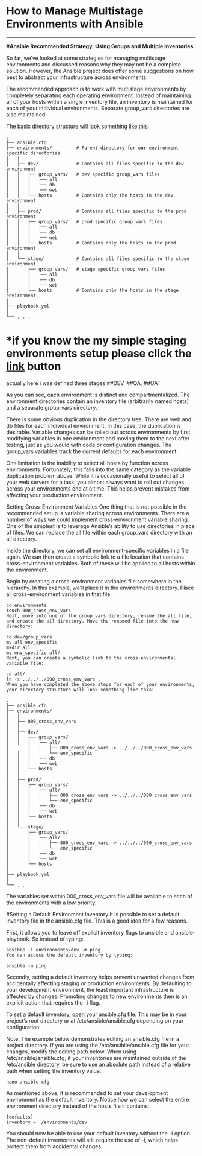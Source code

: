 # **How to Manage Multistage Environments with Ansible**
*****

#**Ansible Recommended Strategy: Using Groups and Multiple Inventories**


So far, we’ve looked at some strategies for managing multistage environments and discussed reasons why they may not be a complete solution. However, the Ansible project does offer some suggestions on how best to abstract your infrastructure across environments.

The recommended approach is to work with multistage environments by completely separating each operating environment. Instead of maintaining all of your hosts within a single inventory file, an inventory is maintained for each of your individual environments. Separate group_vars directories are also maintained.

The basic directory structure will look something like this:

```
.
├── ansible.cfg
├── environments/         # Parent directory for our environment-specific directories
│   │
│   ├── dev/              # Contains all files specific to the dev environment
│   │   ├── group_vars/   # dev specific group_vars files
│   │   │   ├── all
│   │   │   ├── db
│   │   │   └── web
│   │   └── hosts         # Contains only the hosts in the dev environment
│   │
│   ├── prod/             # Contains all files specific to the prod environment
│   │   ├── group_vars/   # prod specific group_vars files
│   │   │   ├── all
│   │   │   ├── db
│   │   │   └── web
│   │   └── hosts         # Contains only the hosts in the prod environment
│   │
│   └── stage/            # Contains all files specific to the stage environment
│       ├── group_vars/   # stage specific group_vars files
│       │   ├── all
│       │   ├── db
│       │   └── web
│       └── hosts         # Contains only the hosts in the stage environment
│
├── playbook.yml
│
└── . . .
```

# *if you know the my simple staging environments setup please click the [link](https://github.com/akhilesh9014/Ansible-multi-stage-Role.git) button 

actually here i was defined three stages ##DEV, ##QA, ##UAT

As you can see, each environment is distinct and compartmentalized. The environment directories contain an inventory file (arbitrarily named hosts) and a separate group_vars directory.

There is some obvious duplication in the directory tree. There are web and db files for each individual environment. In this case, the duplication is desirable. Variable changes can be rolled out across environments by first modifying variables in one environment and moving them to the next after testing, just as you would with code or configuration changes. The group_vars variables track the current defaults for each environment.

One limitation is the inability to select all hosts by function across environments. Fortunately, this falls into the same category as the variable duplication problem above. While it is occasionally useful to select all of your web servers for a task, you almost always want to roll out changes across your environments one at a time. This helps prevent mistakes from affecting your production environment.

Setting Cross-Environment Variables
One thing that is not possible in the recommended setup is variable sharing across environments. There are a number of ways we could implement cross-environment variable sharing. One of the simplest is to leverage Ansible’s ability to use directories in place of files. We can replace the all file within each group_vars directory with an all directory.

Inside the directory, we can set all environment-specific variables in a file again. We can then create a symbolic link to a file location that contains cross-environment variables. Both of these will be applied to all hosts within the environment.

Begin by creating a cross-environment variables file somewhere in the hierarchy. In this example, we’ll place it in the environments directory. Place all cross-environment variables in that file:
```
cd environments
touch 000_cross_env_vars
Next, move into one of the group_vars directory, rename the all file, and create the all directory. Move the renamed file into the new directory:
```
```
cd dev/group_vars
mv all env_specific
mkdir all
mv env_specific all/
Next, you can create a symbolic link to the cross-environmental variable file:
```
```
cd all/
ln -s ../../../000_cross_env_vars .
When you have completed the above steps for each of your environments, your directory structure will look something like this:
```
```
.
├── ansible.cfg
├── environments/
│   │
│   ├── 000_cross_env_vars
│   │
│   ├── dev/
│   │   ├── group_vars/
│   │   │   ├── all/
│       │   │   ├── 000_cross_env_vars -> ../../../000_cross_env_vars
│   │   │   │   └── env_specific
│   │   │   ├── db
│   │   │   └── web
│   │   └── hosts
│   │
│   ├── prod/
│   │   ├── group_vars/
│   │   │   ├── all/
│   │   │   │   ├── 000_cross_env_vars -> ../../../000_cross_env_vars
│   │   │   │   └── env_specific
│   │   │   ├── db
│   │   │   └── web
│   │   └── hosts
│   │
│   └── stage/
│       ├── group_vars/
│       │   ├── all/
│       │   │   ├── 000_cross_env_vars -> ../../../000_cross_env_vars
│       │   │   └── env_specific
│       │   ├── db
│       │   └── web
│       └── hosts
│
├── playbook.yml
│
└── . . .
```

The variables set within 000_cross_env_vars file will be available to each of the environments with a low priority.

#Setting a Default Environment Inventory
It is possible to set a default inventory file in the ansible.cfg file. This is a good idea for a few reasons.

First, it allows you to leave off explicit inventory flags to ansible and ansible-playbook. So instead of typing:
```
ansible -i environments/dev -m ping
You can access the default inventory by typing:
```
```
ansible -m ping
```
Secondly, setting a default inventory helps prevent unwanted changes from accidentally affecting staging or production environments. By defaulting to your development environment, the least important infrastructure is affected by changes. Promoting changes to new environments then is an explicit action that requires the -i flag.


To set a default inventory, open your ansible.cfg file. This may be in your project’s root directory or at /etc/ansible/ansible.cfg depending on your configuration.

Note: The example below demonstrates editing an ansible.cfg file in a project directory. If you are using the /etc/ansibile/ansible.cfg file for your changes, modify the editing path below. When using /etc/ansible/ansible.cfg, if your inventories are maintained outside of the /etc/ansible directory, be sure to use an absolute path instead of a relative path when setting the inventory value.
```
nano ansible.cfg
```
As mentioned above, it is recommended to set your development environment as the default inventory. Notice how we can select the entire environment directory instead of the hosts file it contains:
```
[defaults]
inventory = ./environments/dev
```
You should now be able to use your default inventory without the -i option. The non-default inventories will still require the use of -i, which helps protect them from accidental changes.
